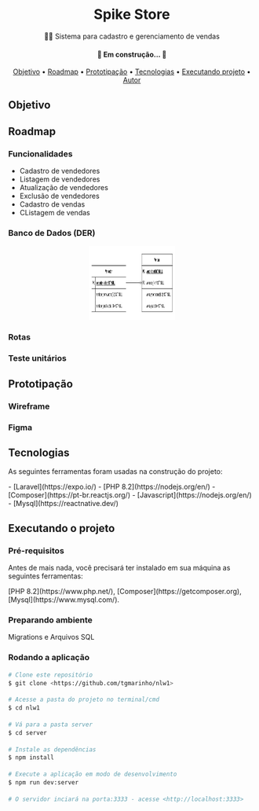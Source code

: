 <!-- Banner -->
<h1 align="center">Spike Store</h1>
<p align="center">🛒🌵 Sistema para cadastro e gerenciamento de vendas</p>

<!-- Badges -->

<h4 align="center"> 🚧  Em construção...  🚧</h4>

<p align="center">
    <a href="#objetivo">Objetivo</a> •
    <a href="#roadmap">Roadmap</a> •
    <a href="#prototipacao">Prototipação</a> •
    <a href="#tecnologias">Tecnologias</a> •
    <a href="#executando_projeto">Executando projeto</a> •
    <a href="#autor">Autor</a>
</p>

<div id="objetivo">
    <h2>Objetivo</h2>
    <p></p>
</div>
<div id="roadmap">
    <h2>Roadmap</h2>
    <h3>Funcionalidades</h3>
    <ul>
        <li>Cadastro de vendedores</li>
        <li>Listagem de vendedores</li>
        <li>Atualização de vendedores</li>
        <li>Exclusão de vendedores</li>
        <li>Cadastro de vendas</li>
        <li>CListagem de vendas</li>
    </ul>
    <h3>Banco de Dados (DER)</h3> 
    <p align="center">
        <img src="public/img/der_spike_store.jpg" height="150" width="175" alt="Diagrama de Entidade e Relacionamento" />
    </p>
    <h3>Rotas</h3>
    <h3>Teste unitários</h3>
</div>
<div id="prototipacao">
    <h2>Prototipação</h2>
    <h3>Wireframe</h3>
    <h3>Figma</h3>
</div>
<div id="tecnologias">
    <h2>Tecnologias</h2>
    <p>As seguintes ferramentas foram usadas na construção do projeto:</p>
    - [Laravel](https://expo.io/)
    - [PHP 8.2](https://nodejs.org/en/)
    - [Composer](https://pt-br.reactjs.org/)
    - [Javascript](https://nodejs.org/en/)
    - [Mysql](https://reactnative.dev/)
</div>
<div id="executando_projeto">
    <h2>Executando o projeto</h2>
    <h3>Pré-requisitos</h3>
    <p>Antes de mais nada, você precisará ter instalado em sua máquina as seguintes ferramentas:</p>
    [PHP 8.2](https://www.php.net/), [Composer](https://getcomposer.org), [Mysql](https://www.mysql.com/).
    <h3>Preparando ambiente</h3>
    <p>Migrations e Arquivos SQL</p>
    <h3>Rodando a aplicação</h3>

```bash
# Clone este repositório
$ git clone <https://github.com/tgmarinho/nlw1>

# Acesse a pasta do projeto no terminal/cmd
$ cd nlw1

# Vá para a pasta server
$ cd server

# Instale as dependências
$ npm install

# Execute a aplicação em modo de desenvolvimento
$ npm run dev:server

# O servidor inciará na porta:3333 - acesse <http://localhost:3333>
```
</div>
<div id="autor"></div>
